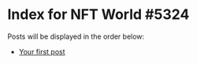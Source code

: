# Index for NFT World #5324
Posts will be displayed in the order below:

- [Your first post](./001-first.md)

